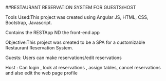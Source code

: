 ##RESTAURANT RESERVATION SYSTEM FOR GUESTS/HOST

Tools Used:This project was created using Angular JS, HTML, CSS, Bootstrap, Javascript.

Contains the RESTApp ND the front-end app

Objective:This project was created to be a SPA for a customizable Restaurant Reservation System.

Guests: Users can make reservations/edit reservations

Host : Can login , look at reservations , assign tables, cancel reservations and also edit the web page profile